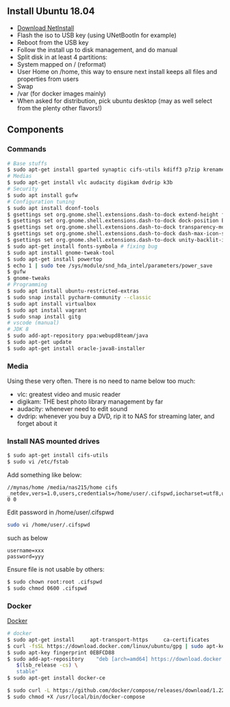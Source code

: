 
## Install Ubuntu 18.04

* [Download NetInstall](http://archive.ubuntu.com/ubuntu/dists/bionic-updates/main/installer-amd64/current/images/netboot/mini.iso)
* Flash the iso to USB key (using UNetBootIn for example)
* Reboot from the USB key
* Follow the install up to disk management, and do manual
 * Split disk in at least 4 partitions:
  * System mapped on / (reformat)
  * User Home on /home, this way to ensure next install keeps all files and properties from users
  * Swap
  * /var (for docker images mainly)
 * When asked for distribution, pick ubuntu desktop (may as well select from the plenty other flavors!)

## Components

### Commands

```bash
# Base stuffs
$ sudo apt-get install gparted synaptic cifs-utils kdiff3 p7zip krename krusader
# Medias
$ sudo apt-get install vlc audacity digikam dvdrip k3b
# Security
$ sudo apt install gufw
# Configuration tuning
$ sudo apt install dconf-tools
$ gsettings set org.gnome.shell.extensions.dash-to-dock extend-height false
$ gsettings set org.gnome.shell.extensions.dash-to-dock dock-position BOTTOM
$ gsettings set org.gnome.shell.extensions.dash-to-dock transparency-mode FIXED
$ gsettings set org.gnome.shell.extensions.dash-to-dock dash-max-icon-size 16
$ gsettings set org.gnome.shell.extensions.dash-to-dock unity-backlit-items false
$ sudo apt-get install fonts-symbola # fixing bug
$ sudo apt install gnome-tweak-tool
$ sudo apt-get install powertop
$ echo 1 | sudo tee /sys/module/snd_hda_intel/parameters/power_save
$ gufw
$ gnome-tweaks 
# Programming
$ sudo apt install ubuntu-restricted-extras
$ sudo snap install pycharm-community --classic
$ sudo apt install virtualbox
$ sudo apt install vagrant
$ sudo snap install gitg
# vscode (manual)
# JDK 8
$ sudo add-apt-repository ppa:webupd8team/java
$ sudo apt-get update
$ sudo apt-get install oracle-java8-installer
```

### Media

Using these very often. There is no need to name below too much:
- vlc: greatest video and music reader
- digikam: THE best photo library management by far
- audacity: whenever need to edit sound
- dvdrip: whenever you buy a DVD, rip it to NAS for streaming later, and forget about it

### Install NAS mounted drives

```bash
$ sudo apt-get install cifs-utils
$ sudo vi /etc/fstab
```

Add something like below:

```shell
//mynas/home /media/nas215/home cifs _netdev,vers=1.0,users,credentials=/home/user/.cifspwd,iocharset=utf8,uid=1000,gid=1000,sec=ntlm 0 0
```

Edit password in /home/user/.cifspwd

```bash
sudo vi /home/user/.cifspwd
```

such as below
```shell
username=xxx
password=yyy
```

Ensure file is not usable by others:

```bash
$ sudo chown root:root .cifspwd
$ sudo chmod 0600 .cifspwd
```

### Docker

[Docker](https://docs.docker.com/engine/installation/linux/ubuntulinux/)

```bash
# docker
$ sudo apt-get install     apt-transport-https     ca-certificates     curl     software-properties-common
$ curl -fsSL https://download.docker.com/linux/ubuntu/gpg | sudo apt-key add -
$ sudo apt-key fingerprint 0EBFCD88
$ sudo add-apt-repository    "deb [arch=amd64] https://download.docker.com/linux/ubuntu \
   $(lsb_release -cs) \
   stable"
$ sudo apt-get install docker-ce

$ sudo curl -L https://github.com/docker/compose/releases/download/1.22.0/docker-compose-$(uname -s)-$(uname -m) -o /usr/local/bin/docker-compose
$ sudo chmod +X /usr/local/bin/docker-compose
```
